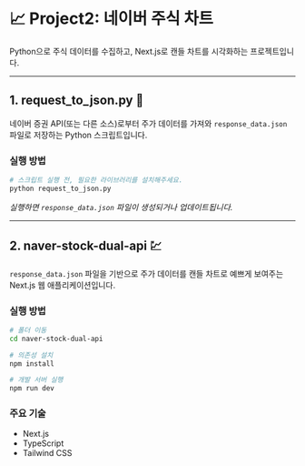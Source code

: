 # 📈 Project2: 네이버 주식 차트

Python으로 주식 데이터를 수집하고, Next.js로 캔들 차트를 시각화하는 프로젝트입니다.

---

## 1. request_to_json.py 🐍

네이버 증권 API(또는 다른 소스)로부터 주가 데이터를 가져와 `response_data.json` 파일로 저장하는 Python 스크립트입니다.

### 실행 방법

```bash
# 스크립트 실행 전, 필요한 라이브러리를 설치해주세요.
python request_to_json.py
```
*실행하면 `response_data.json` 파일이 생성되거나 업데이트됩니다.*

---

## 2. naver-stock-dual-api 💹

`response_data.json` 파일을 기반으로 주가 데이터를 캔들 차트로 예쁘게 보여주는 Next.js 웹 애플리케이션입니다.

### 실행 방법

```bash
# 폴더 이동
cd naver-stock-dual-api

# 의존성 설치
npm install

# 개발 서버 실행
npm run dev
```

### 주요 기술

*   Next.js
*   TypeScript
*   Tailwind CSS
